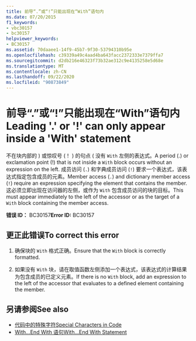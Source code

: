 ```yaml
---
title: 前导“.”或“!”只能出现在“With”语句内
ms.date: 07/20/2015
f1_keywords:
- vbc30157
- bc30157
helpviewer_keywords:
- BC30157
ms.assetid: 70daaee1-14f9-45b7-9f30-53794310b95e
ms.openlocfilehash: c39339a49c4aad4ba643facc2372333e7379ffa7
ms.sourcegitcommit: d2db216e46323f73b32ae312c9e4135258e5d68e
ms.translationtype: MT
ms.contentlocale: zh-CN
ms.lasthandoff: 09/22/2020
ms.locfileid: "90873849"
---
```

# <a name="leading--or--can-only-appear-inside-a-with-statement"></a><span data-ttu-id="3c28b-102">前导“.”或“!”只能出现在“With”语句内</span><span class="sxs-lookup"><span data-stu-id="3c28b-102">Leading '.' or '!' can only appear inside a 'With' statement</span></span>

<span data-ttu-id="3c28b-103">不在块内部的 ) 或惊叹号 (！ ) 的句点 ( 没有 `With` 左侧的表达式。</span><span class="sxs-lookup"><span data-stu-id="3c28b-103">A period (.) or exclamation point (!) that is not inside a `With` block occurs without an expression on the left.</span></span> <span data-ttu-id="3c28b-104">成员访问 (`.`) 和字典成员访问 (`!`) 要求一个表达式，该表达式指定包含成员的元素。</span><span class="sxs-lookup"><span data-stu-id="3c28b-104">Member access (`.`) and dictionary member access (`!`) require an expression specifying the element that contains the member.</span></span> <span data-ttu-id="3c28b-105">这必须立即出现在访问器的左侧，或作为 `With` 包含成员访问的块的目标。</span><span class="sxs-lookup"><span data-stu-id="3c28b-105">This must appear immediately to the left of the accessor or as the target of a `With` block containing the member access.</span></span>  
  
 <span data-ttu-id="3c28b-106">**错误 ID：** BC30157</span><span class="sxs-lookup"><span data-stu-id="3c28b-106">**Error ID:** BC30157</span></span>  
  
## <a name="to-correct-this-error"></a><span data-ttu-id="3c28b-107">更正此错误</span><span class="sxs-lookup"><span data-stu-id="3c28b-107">To correct this error</span></span>  
  
1. <span data-ttu-id="3c28b-108">确保块的 `With` 格式正确。</span><span class="sxs-lookup"><span data-stu-id="3c28b-108">Ensure that the `With` block is correctly formatted.</span></span>  
  
2. <span data-ttu-id="3c28b-109">如果没有 `With` 块，请在取值函数左侧添加一个表达式，该表达式的计算结果为包含成员的已定义元素。</span><span class="sxs-lookup"><span data-stu-id="3c28b-109">If there is no `With` block, add an expression to the left of the accessor that evaluates to a defined element containing the member.</span></span>  
  
## <a name="see-also"></a><span data-ttu-id="3c28b-110">另请参阅</span><span class="sxs-lookup"><span data-stu-id="3c28b-110">See also</span></span>

- [<span data-ttu-id="3c28b-111">代码中的特殊字符</span><span class="sxs-lookup"><span data-stu-id="3c28b-111">Special Characters in Code</span></span>](../../programming-guide/program-structure/special-characters-in-code.md)
- [<span data-ttu-id="3c28b-112">With...End With 语句</span><span class="sxs-lookup"><span data-stu-id="3c28b-112">With...End With Statement</span></span>](../statements/with-end-with-statement.md)

